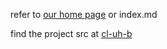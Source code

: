refer to [our home page](https://cl-uh-b.github.io/) or index.md

find the project src at [cl-uh-b](https://github.com/cl-uh-b/cl-uh-b)